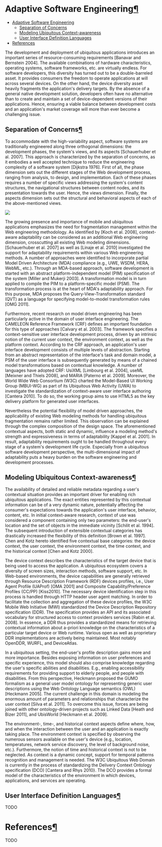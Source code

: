 Adaptive Software Engineering[¶](#Adaptive-Software-Engineering)
================================================================

-   [Adaptive Software Engineering](#Adaptive-Software-Engineering)
    -   [Separation of Concerns](#Separation-of-Concerns)
    -   [Modeling Ubiquitous
        Context-awareness](#Modeling-Ubiquitous-Context-awareness)
    -   [User Interface Definition
        Languages](#User-Interface-Definition-Languages)
-   [References](#References)

The development and deployment of ubiquitous applications introduces an
important series of resource-consuming requirements [Banavar and
Bernstein 2004]. The available combinations of hardware characteristics,
operating systems, software frameworks, etc. are virtually endless. For
software developers, this diversity has turned out to be a
double-barreled asset. It provides consumers the freedom to operate
applications at will across several devices. On the other hand, the
device diversity asset heavily fragments the application's delivery
targets. By the absence of a general native development solution,
developers often have no alternative than to create and maintain a set
of device-dependent versions of their applications. Hence, ensuring a
viable balance between development costs and an application's market
coverage will more than ever become a challenging issue.

Separation of Concerns[¶](#Separation-of-Concerns)
--------------------------------------------------

To accommodate with the high-variability aspect, software systems are
traditionally engineered along three orthogonal dimensions: the
development phases, the system's views, and its aspects [Schauerhuber et
al. 2007]. This approach is characterized by the separation of concerns,
as it embodies a well accepted technique to reduce the engineering
complexity of a software system [Dijkstra 1976]. First of all, the phase
dimension sets out the different stages of the Web development process,
ranging from analysis, to design, and implementation. Each of these
phases requires a number of specific views addressing the system's
content structures, the navigational structures between content nodes,
and its presentation towards the user. Hence, the views dimension.
Finally, the aspects dimension sets out the structural and behavioral
aspects of each of the above-mentioned views.

![](http://www.wafl.ugent.be/webinos/dimensions.png)

The growing presence and importance of mobile and ubiquitous
applications emphasizes the need for fragmentation management within the
Web engineering methodology. As identified by [Koch et al. 2008],
context-aware adaptability can be considered as an additional Web
engineering dimension, crosscutting all existing Web modeling
dimensions. [Schauerhuber et al. 2007] as well as [Linaje et al. 2010]
investigated the support for adaptability requirements within various
Web engineering methods. A number of approaches were identified to
incorporate partial Model Driven Architecture (MDA) compliance (e.g.,
UWE, WSDM, HERA, WebML, etc.). Through an MDA-based approach, software
development is started with an abstract platform-independent model (PIM)
specification of the system [Miller and Mukerji 2003]. A transformation
model is in turn applied to compile the PIM to a platform-specific model
(PSM). The transformation process is at the heart of MDA's adaptability
approach. For this purpose, MDA proposes the Query-View-Transformation
standard (QVT) as a language for specifying model-to-model
transformation rules [OMG 2011].

Furthermore, recent research on model driven engineering has been
particularly active in the domain of user interface engineering. The
CAMELEON Reference Framework (CRF) defines an important foundation for
this type of approaches [Calvary et al. 2003]. The framework specifies a
context-sensitive user interface development process, driven by an
intrinsic notion of the current user context, the environment context,
as well as the platform context. According to the CRF approach, an
application's user interface development consists of multiple levels of
abstraction. Starting from an abstract representation of the interface's
task and domain model, a PSM of the user interface is subsequently
generated by means of a chained model transformations based on
contextual knowledge. A number of languages have adopted CRF: UsiXML
[Limbourg et al. 2004], useML [Meixner and Thiels 2008], and MARIA
[Paterno et al. 2009]. Moreover, the World Wide Web Consortium (W3C)
charted the Model-Based UI Working Group (MBUI-WG) as part of its
Ubiquitous Web Activity (UWA) to investigate the standardization of
context-aware user interface authoring [Cantera 2010]. To do so, the
working group aims to use HTML5 as the key delivery platform for
generated user interfaces.

Nevertheless the potential flexibility of model driven approaches, the
applicability of existing Web modeling methods for handling ubiquitous
fragmentation remains rather limited. This observation can be explained
through the complex composition of the design space. The aforementioned
contextual aspects, both static and dynamic, influence a modeling
method's strength and expressiveness in terms of adaptability [Kappel et
al. 2001]. In result, adaptability requirements ought to be handled
throughout every stage of a system's development life cycle. Especially
from a ubiquitous software development perspective, the
multi-dimensional impact of adaptability puts a heavy burden on the
software engineering and development processes.

Modeling Ubiquitous Context-awareness[¶](#Modeling-Ubiquitous-Context-awareness)
--------------------------------------------------------------------------------

The availability of detailed and reliable metadata regarding a user's
contextual situation provides an important driver for enabling rich
ubiquitous applications. The exact entities represented by this
contextual information can be of a very dynamic nature, potentially
affecting the consumer's expectations towards the application's user
interface, behavior, content, etc. In initial context-aware research,
context of use was considered a component containing only two
parameters: the end-user's location and the set of objects in the
immediate vicinity [Schilit et al. 1994]. The subsequent introduction of
extensible contextual categories has drastically increased the
flexibility of this definition [Brown et al. 1997]. Chen and Kotz hereto
identified five contextual base categories: the device context, the user
context, the environment context, the time context, and the historical
context [Chen and Kotz 2000].

The device context describes the characteristics of the target device
that is being used to access the application. A ubiquitous ecosystem
covers a diversity of screen sizes, interaction methods, software
support, etc. In Web-based environments, the device capabilities are
generally retrieved through Resource Description Framework (RDF) devices
profiles, i.e., User Agent Profile (UAProf) [OMA 2001] and Composite
Capability/Preference Profiles (CC/PP) [Kiss2010]. The necessary device
identification step in this process is handled through HTTP header user
agent matching. In order to facilitate the collection and aggregation of
these device profiles, the W3C Mobile Web Initiative (MWI) standardized
the Device Description Repository specification (DDR). The specification
provides an API and its associated vocabulary for structured access to
context providers services [Rabin et al. 2008]. In essence, a DDR thus
provides a standardized means for retrieving contextual information
about a-priori knowledge on the characteristics of a particular target
device or Web runtime. Various open as well as proprietary DDR
implementations are actively being maintained. Most notably OpenDDR,
WURFL, and DeviceAtlas.

In a ubiquitous setting, the end-user's profile description gains more
and more importance. Besides exposing information on user preferences
and specific experience, this model should also comprise knowledge
regarding the user's specific abilities and disabilities. E.g., enabling
accessibility requirements for providing support to elderly people, and
people with disabilities. From this perspective, Heckmann proposed the
GUMO formalism as a general user model ontology for representing generic
user descriptions using the Web Ontology Language semantics (OWL)
[Heckmann 2005]. The current challenge in this domain is modeling the
enormous amount of parameters and relationships that characterize the
user context [Silva et al. 2011]. To overcome this issue, forces are
being joined with other ontology-driven projects such as Linked Data
[Heath and Bizer 2011], and UbisWorld [Heckmann et al. 2009].

The environment-, time-, and historical context aspects define where,
how, and when the interaction between the user and an application is
exactly taking place. The environment context is specified by observing
the numerous sensors available on the user's device (e.g., location,
temperatures, network service discovery, the level of background noise,
etc.). Furthermore, the notion of time and historical context is not to
be neglected. As context is a dynamic concept, support for temporal
patterns recognition and management is needed. The W3C Ubiquitous Web
Domain is currently in the process of standardizing the Delivery Context
Ontology specification (DCO) [Cantera and Rhys 2010}. The DCO provides a
formal model of the characteristics of the environment in which devices,
applications, and services are operating.

User Interface Definition Languages[¶](#User-Interface-Definition-Languages)
----------------------------------------------------------------------------

TODO

References[¶](#References)
==========================

TODO

